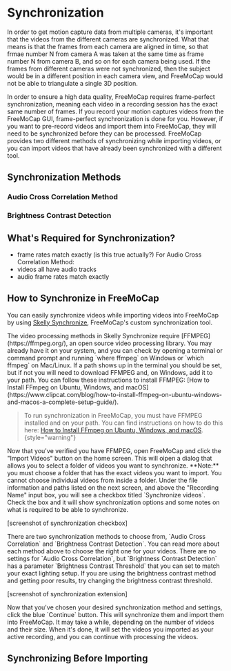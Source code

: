 # Synchronization

In order to get motion capture data from multiple cameras, it's important that the videos from the different cameras are synchronized. What that means is that the frames from each camera are aligned in time, so that frmae number N from camera A was taken at the same time as frame number N from camera B, and so on for each camera being used. If the frames from different cameras were not synchronized, then the subject would be in a different position in each camera view, and FreeMoCap would not be able to triangulate a single 3D position.

In order to ensure a high data quality, FreeMoCap requires frame-perfect synchronization, meaning each video in a recording session has the exact same number of frames. If you record your motion captures videos from the FreeMoCap GUI, frame-perfect synchronization is done for you. However, if you want to pre-record videos and import them into FreeMoCap, they will need to be synchronized before they can be processed. FreeMoCap provides two different methods of synchronizing while importing videos, or you can import videos that have already been synchronized with a different tool. 

## Synchronization Methods

### Audio Cross Correlation Method


### Brightness Contrast Detection

## What's Required for Synchronization?
- frame rates match exactly (is this true actually?)
For Audio Cross Correlation Method:
- videos all have audio tracks
- audio frame rates match exactly

## How to Synchronize in FreeMoCap

You can easily synchronize videos while importing videos into FreeMoCap by using [Skelly Synchronize](https://github.com/freemocap/skelly_synchronize), FreeMoCap's custom synchronization tool. 

<procedure title="Step 0 - Install FFMPEG" collapsible="true">
The video processing methods in Skelly Synchronize require [FFMPEG](https://ffmpeg.org/), an open source video processing library. You may already have it on your system, and you can check by opening a terminal or command prompt and running `where ffmpeg` on Windows or `which ffmpeg` on Mac/Linux. If a path shows up in the terminal you should be set, but if not you will need to download FFMPEG and, on Windows, add it to your path. You can follow these instructions to install FFMPEG: [How to Install FFmpeg on Ubuntu, Windows, and macOS](https://www.clipcat.com/blog/how-to-install-ffmpeg-on-ubuntu-windows-and-macos-a-complete-setup-guide/).
</procedure>

> To run synchronization in FreeMoCap, you must have FFMPEG installed and on your path. You can find instructions on how to do this here: [How to Install FFmpeg on Ubuntu, Windows, and macOS](https://www.clipcat.com/blog/how-to-install-ffmpeg-on-ubuntu-windows-and-macos-a-complete-setup-guide/).
> {style="warning"}

<procedure title="Step 1 - Import Videos" collapsible="true">
Now that you've verified you have FFMPEG, open FreeMoCap and click the "Import Videos" button on the home screen. This will oipen a dialog that allows you to select a folder of videos you want to synchronize. **Note:** you must choose a folder that has the exact videos you want to import. You cannot choose individual videos from inside a folder.
</procedure>

<procedure title="Step 2 - Select 'Synchronize videos' option" collapsible="true">
Under the file information and paths listed on the next screen, and above the "Recording Name" input box, you will see a checkbox titled `Synchronize videos`. Check the box and it will show synchronization options and some notes on what is required to be able to synchronize.

[screenshot of synchronization checkbox]
</procedure>

<procedure title="Step 3 - Select Synchronization Method" collapsible="true">
There are two synchronization methods to choose from, `Audio Cross Correlation` and `Brightness Contrast Detection`. You can read more about each method above to choose the right one for your videos. There are no settings for `Audio Cross Correlation`, but `Brightness Contrast Detection` has a parameter `Brightness Contrast Threshold` that you can set to match your exact lighting setup. If you are using the brightness contrast method and getting poor results, try changing the brightness contrast threshold.

[screenshot of synchronization extension]

</procedure>

<procedure title="Step 4 - Run Synchronization and Import" collapsible="true">
Now that you've chosen your desired synchronization method and settings, click the blue `Continue` button. This will synchronize them and import them into FreeMoCap. It may take a while, depending on the number of videos and their size. When it's done, it will set the videos you imported as your active recording, and you can continue with processing the videos.
</procedure>


## Synchronizing Before Importing